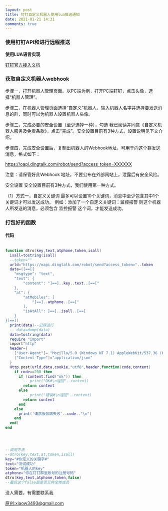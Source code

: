 ```yaml
---
layout: post
title: 钉钉自定义机器人使用lua推送通知
date: 2021-01-21 14:31
comments: true
---
```




### 使用钉钉API和进行远程推送


**使用LUA语言实现**

[钉钉官方接入文档](https://developers.dingtalk.com/document/app/travis-robot "钉钉官方接入文档")

### 获取自定义机器人webhook

步骤一，打开机器人管理页面。以PC端为例，打开PC端钉钉，点击头像，选择“机器人管理”。

步骤二，在机器人管理页面选择“自定义”机器人，输入机器人名字并选择要发送消息的群，同时可以为机器人设置机器人头像。

步骤三，完成必要的安全设置（至少选择一种），勾选 我已阅读并同意《自定义机器人服务及免责条款》，点击“完成”。安全设置目前有3种方式，设置说明见下文介绍。

步骤四，完成安全设置后，复制出机器人的Webhook地址，可用于向这个群发送消息，格式如下：

https://oapi.dingtalk.com/robot/send?access_token=XXXXXX

注意：请保管好此Webhook 地址，不要公布在外部网站上，泄露后有安全风险。

安全设置
安全设置目前有3种方式，我们使用第一种方式。

（1）方式一，自定义关键词
最多可以设置10个关键词，消息中至少包含其中1个关键词才可以发送成功。
例如：添加了一个自定义关键词：监控报警
则这个机器人所发送的消息，必须包含 监控报警 这个词，才能发送成功。


### 打包好的函数




#### 代码


```lua

function dtro(key,text,atphone,token,isall)
  isall=tostring(isall)
  --token=""
  urld="https://oapi.dingtalk.com/robot/send?access_token="..token
  data=([==[{
    "msgtype": "text", 
    "text": {
        "content": "]==]..key..text..[==["
    }, 
    "at": {
        "atMobiles": [
            "]==]..atphone..[==["
        ], 
        "isAtAll": ]==]..isall..[==[
    }
}]==])
  print(data)--记得这行
  -- data=dump(data)
  data=tostring(data)
  require "import"
  import"http"
  header={
    ["User-Agent"]= "Mozilla/5.0 (Windows NT 7.1) AppleWebKit/537.36 (KHTML, like Gecko) Chrome/78.0.3904/developer/luoying/xiaow3493@Gmail",
    ["Content-Type"]="application/json"
  }
  Http.post(urld,data,cookie,"utf8",header,function(code,content)
    if code==200 then
      if (content:find("ok")) then
        -- print("OK#\n返回"..content)
        return content
      else
        -- print("错误#\n返回"..content)
        return content
      end
    else
      print('请求服务端失败'..code.."\n")
    end
  end)
end




--调用方法
--dtro(key,text,at,token,isall)
key="#你定义的关键字#"
text="测试成功"
token="机器人的key"
atphone="你在钉钉群里账号的注册号码"
dtro(key,text,atphone,token,false)
--最后这个false是是否艾特全体成员

```


没人需要，有需要联系我

[原创:xiaow3493@gmail.com](mailto:xiaow3493@gmail.com)


